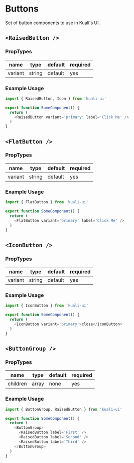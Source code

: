 # Buttons

Set of button components to use in Kuali's UI.

## `<RaisedButton />`

### PropTypes
| name      |type       | default     | required      |
|-----------|-----------|-------------|---------------|
| variant   | string    | default     | yes           |

### Example Usage

```js
import { RaisedButton, Icon } from 'kuali-ui'

export function SomeComponent() {
  return (
    <RaisedButton variant='primary' label='Click Me' />
  )
}

```

## `<FlatButton />`

### PropTypes
| name      |type       | default     | required      |
|-----------|-----------|-------------|---------------|
| variant   | string    | default     | yes           |

### Example Usage

```js
import { FlatButton } from 'kuali-ui'

export function SomeComponent() {
  return (
    <FlatButton variant='primary' label='Click Me' />
  )
}

```

## `<IconButton />`

### PropTypes
| name      |type       | default     | required      |
|-----------|-----------|-------------|---------------|
| variant   | string    | default     | yes           |

### Example Usage

```js
import { IconButton } from 'kuali-ui'

export function SomeComponent() {
  return (
    <IconButton variant='primary'>close</IconButton>
  )
}

```

## `<ButtonGroup />`

### PropTypes
| name      |type       | default     | required      |
|-----------|-----------|-------------|---------------|
| children  | array     | none        | yes           |

### Example Usage

```js
import { ButtonGroup, RaisedButton } from 'kuali-ui'

export function SomeComponent() {
  return (
    <ButtonGroup>
      <RaisedButton label='First' />
      <RaisedButton label='Second' />
      <RaisedButton label='Third' />
    </ButtonGroup>
  )
}

```
